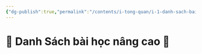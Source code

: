 ```yaml
---
{"dg-publish":true,"permalink":"/contents/i-tong-quan/i-1-danh-sach-bai-hoc/danh-sach-bai-hoc-obsidian-nang-cao/","noteIcon":""}
---
```


# 🌟 Danh Sách bài học nâng cao 🌟 




